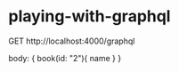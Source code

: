 # playing-with-graphql

GET http://localhost:4000/graphql

body:
{
    book(id: "2"){
        name
    }
}

